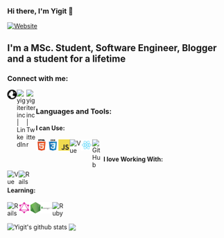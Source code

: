 ### Hi there, I'm Yigit 👋

[![Website](https://img.shields.io/website?label=erinc.io&style=for-the-badge&url=https%3A%2F%erinc.io)](https://erinc.io)

## I'm a MSc. Student, Software Engineer, Blogger and a student for a lifetime


### Connect with me:

[<img align="left" alt="erinc.io" width="22px" src="https://raw.githubusercontent.com/iconic/open-iconic/master/svg/globe.svg" />][website]
[<img align="left" alt="yigiterinc | LinkedIn" width="22px" src="https://cdn.jsdelivr.net/npm/simple-icons@v3/icons/linkedin.svg" />][linkedin]
[<img align="left" alt="yigiterinc | Twitter" width="22px" src="https://cdn.jsdelivr.net/npm/simple-icons@v3/icons/twitter.svg" />][twitter]

<br />

### Languages and Tools:

#### I can Use:
<img align="left" alt="HTML5" width="26px" src="https://raw.githubusercontent.com/github/explore/80688e429a7d4ef2fca1e82350fe8e3517d3494d/topics/html/html.png" />
<img align="left" alt="CSS3" width="26px" src="https://raw.githubusercontent.com/github/explore/80688e429a7d4ef2fca1e82350fe8e3517d3494d/topics/css/css.png" />
<img align="left" alt="JavaScript" width="26px" src="https://raw.githubusercontent.com/github/explore/80688e429a7d4ef2fca1e82350fe8e3517d3494d/topics/javascript/javascript.png" />
<img align="left" alt="Vue" width="26px" src="https://pics.freeicons.io/uploads/icons/png/191213921552037062-512.png" />
<img align="left" alt="React" width="26px" src="https://raw.githubusercontent.com/github/explore/80688e429a7d4ef2fca1e82350fe8e3517d3494d/topics/react/react.png"/>
<img align="left" alt="GitHub" width="26px" src="https://pics.freeicons.io/uploads/icons/png/9484177861548141924-512.png" />
<br />

#### I love Working With:
<img align="left" alt="Vue" width="26px" src="https://pics.freeicons.io/uploads/icons/png/191213921552037062-512.png" />
<img align="left" alt="Rails" width="26px" src="https://pics.freeicons.io/uploads/icons/png/2219791841551942639-512.png" />

<br />

#### Learning:
<img align="left" alt="Rails" width="26px" src="https://pics.freeicons.io/uploads/icons/png/2219791841551942639-512.png" />
<img align="left" alt="GraphQL" width="26px" src="https://raw.githubusercontent.com/github/explore/80688e429a7d4ef2fca1e82350fe8e3517d3494d/topics/graphql/graphql.png" />
<img align="left" alt="Node.js" width="26px" src="https://raw.githubusercontent.com/github/explore/80688e429a7d4ef2fca1e82350fe8e3517d3494d/topics/nodejs/nodejs.png" />
<img align="left" alt="MongoDB" width="26px" src="https://raw.githubusercontent.com/github/explore/80688e429a7d4ef2fca1e82350fe8e3517d3494d/topics/mongodb/mongodb.png" />
<img align="left" alt="Ruby" width="26px" src="https://pics.freeicons.io/uploads/icons/png/4090158241551942644-512.png" />

<br />
<br />

  <img align="center" src="https://my-readme-stats-yigiterinc.vercel.app
/api?username=yigiterinc&show_icons=true&hide_border=true&theme=material-palenight" alt="Yigit's github stats" />
  <img align="center" src="https://my-readme-stats-yigiterinc.vercel.app/api/top-langs/?username=yigiterinc&layout=compact&theme=material-palenight" />

[website]: https://erinc.io
[linkedin]: https://linkedin.com/in/yigit-erinc/
[twitter]: https://twitter.com/erinccodes
